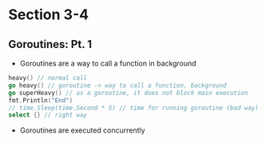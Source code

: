 # Section 3-4

## Goroutines: Pt. 1

* Goroutines are a way to call a function in background
```go
heavy() // normal call
go heavy() // goroutine -> way to call a function, background
go superHeavy() // as a goroutine, it does not block main execution
fmt.Println("End")
// time.Sleep(time.Second * 5) // time for running goroutine (bad way)
select {} // right way
```

* Goroutines are executed concurrently
